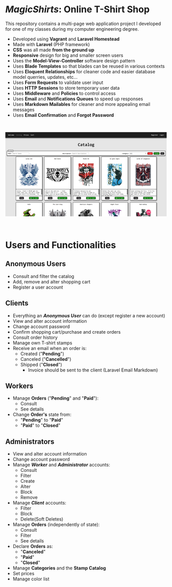 # ***MagicShirts***: Online T-Shirt Shop

This repository contains a multi-page web application project I developed for one of my classes during my computer engineering degree.

- Developed using **Vagrant** and **Laravel Homestead**
- Made with **Laravel** (PHP framework)
- **CSS** was all made **from the ground up**
- **Responsive** design for big and smaller screen users
- Uses the **Model-View-Controller** software design pattern
- Uses **Blade Templates** so that blades can be reused in various contexts
- Uses **Eloquent Relationships** for cleaner code and easier database model querries, updates, etc...
- Uses **Form Requests** to validate user input
- Uses **HTTP Sessions** to store temporary user data
- Uses **Middleware** and **Policies** to control access
- Uses **Email** and **Notifications Queues** to speed up responses
- Uses **Markdown Mailables** for cleaner and more appealing email messages
- Uses **Email Confirmation** and **Forgot Password**

<br>

![MagicShirts0](image.png)

<br>

# Users and Functionalities

## Anonymous Users

- Consult and filter the catalog
- Add, remove and alter shopping cart
- Register a user account

## Clients

- Everything an ***Anonymous User*** can do (except register a new account)
- View and alter account information
- Change account password
- Confirm shopping cart/purchase and create orders
- Consult order history
- Manage own T-shirt stamps
- Receive an email when an order is:
  - Created ("**Pending**")
  - Canceled ("**Cancelled**")
  - Shipped ("**Closed**")
    - Invoice should be sent to the client (Laravel Email Markdown)

## Workers

- Manage **Orders** ("**Pending**" and "**Paid**"):
  - Consult
  - See details
- Change **Order's** state from:
  - "**Pending**" to "**Paid**"
  - "**Paid**" to "**Closed**"

## Administrators

- View and alter account information
- Change account password
- Manage ***Worker*** and ***Administrator*** accounts:
  - Consult
  - Filter
  - Create
  - Alter
  - Block
  - Remove
- Manage ***Client*** accounts:
  - Filter
  - Block
  - Delete(Soft Deletes)
- Manage **Orders** (independently of state):
  - Consult
  - Filter
  - See details
- Declare **Orders** as:
  - "**Canceled**"
  - "**Paid**"
  - "**Closed**"
- Manage **Categories** and the **Stamp Catalog**
- Set prices
- Manage color list
